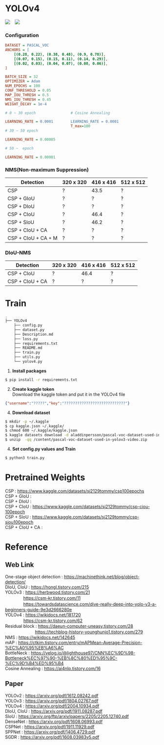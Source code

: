# YOLOv4
<img src="https://github.com/em-1001/YOLOv3/blob/master/image/cat0_1.png">&#160;&#160;&#160;&#160;<img src="https://github.com/em-1001/YOLOv3/blob/master/image/cat1_1.png"> 

### Configuration  
```ini
DATASET = PASCAL_VOC
ANCHORS = [
    [(0.28, 0.22), (0.38, 0.48), (0.9, 0.78)],
    [(0.07, 0.15), (0.15, 0.11), (0.14, 0.29)],
    [(0.02, 0.03), (0.04, 0.07), (0.08, 0.06)],
] 

BATCH_SIZE = 32
OPTIMIZER = Adam
NUM_EPOCHS = 100
CONF_THRESHOLD = 0.05
MAP_IOU_THRESH = 0.5
NMS_IOU_THRESH = 0.45
WEIGHT_DECAY = 1e-4

# 0 ~ 30 epoch                # Cosine Annealing                            

LEARNING_RATE = 0.0001        LEARNING_RATE = 0.0001        
                              T_max=100
# 30 ~ 50 epoch               

LEARNING_RATE = 0.00005       

# 50 ~  epoch                

LEARNING_RATE = 0.00001      

```

### NMS(Non-maximum Suppression)
|Detection|320 x 320|416 x 416|512 x 512|
|--|--|--|--|
|CSP|?|43.5|?|
|CSP + GIoU|?|?|?|
|CSP + DIoU|?|?|?|
|CSP + CIoU|?|46.4|?|
|CSP + SIoU|?|46.2|?|
|CSP + CIoU + CA|?|?|?|
|CSP + CIoU + CA + M|?|?|?|

### DIoU-NMS
|Detection|320 x 320|416 x 416|512 x 512|
|--|--|--|--|
|CSP + CIoU|?|46.4|?|
|CSP + CIoU + CA|?|?|?| 

# Train
```bash
.
├── YOLOv4
    ├── config.py
    ├── dataset.py
    ├── Description.md
    ├── loss.py
    ├── requirements.txt
    ├── README.md
    ├── train.py
    ├── utils.py
    └── yolov4.py
```
1. **Install packages**
```sh
$ pip install -r requirements.txt
```

2. **Create kaggle token**  
Download the kaggle token and put it in the YOLOv4 file
```json
{"username":"?????","key":"????????????????????????????"}
```

4. **Download dataset**  
```sh
$ mkdir -p ~/.kaggle
$ cp kaggle.json ~/.kaggle/
$ chmod 600 ~/.kaggle/kaggle.json
$ kaggle datasets download -d aladdinpersson/pascal-voc-dataset-used-in-yolov3-video
$ unzip  -qq /content/pascal-voc-dataset-used-in-yolov3-video.zip
```
4. **Set config.py values and Train**
```sh
$ python3 train.py
```

# Pretrained Weights
CSP : https://www.kaggle.com/datasets/sj2129tommy/csp100epochs   
CSP + GIoU :  
CSP + DIoU :  
CSP + CIoU : https://www.kaggle.com/datasets/sj2129tommy/csp-ciou-100epoch          
CSP + SIoU : https://www.kaggle.com/datasets/sj2129tommy/csp-siou100epoch  
CSP + CIoU + CA :   

# Reference
## Web Link 
One-stage object detection : https://machinethink.net/blog/object-detection/   
DIoU, CIoU : https://hongl.tistory.com/215  
YOLOv3 : https://herbwood.tistory.com/21    
&#160;&#160;&#160;&#160;&#160;&#160;&#160;　　 https://csm-kr.tistory.com/11   
&#160;&#160;&#160;&#160;&#160;&#160;&#160;　　 https://towardsdatascience.com/dive-really-deep-into-yolo-v3-a-beginners-guide-9e3d2666280e  
YOLOv4 : https://wikidocs.net/181720   
　　　 　https://csm-kr.tistory.com/62  
Residual block : https://daeun-computer-uneasy.tistory.com/28  
　　　　　　　https://techblog-history-younghunjo1.tistory.com/279     
NMS : https://wikidocs.net/142645     
mAP : https://ctkim.tistory.com/entry/mAPMean-Average-Precision-%EC%A0%95%EB%A6%AC   
BottleNeck : https://velog.io/@lighthouse97/CNN%EC%9D%98-Bottleneck%EC%97%90-%EB%8C%80%ED%95%9C-%EC%9D%B4%ED%95%B4   
Cosine Annealing : https://ai4nlp.tistory.com/16  


## Paper
YOLOv2 : https://arxiv.org/pdf/1612.08242.pdf      
YOLOv3 : https://arxiv.org/pdf/1804.02767.pdf  
YOLOv4 : https://arxiv.org/pdf/2004.10934.pdf  
DIoU, CIoU : https://arxiv.org/pdf/1911.08287.pdf      
SIoU : https://arxiv.org/ftp/arxiv/papers/2205/2205.12740.pdf  
DenseNet : https://arxiv.org/pdf/1608.06993.pdf    
CSPNet : https://arxiv.org/pdf/1911.11929.pdf    
SPPNet : https://arxiv.org/pdf/1406.4729.pdf    
SGDR : https://arxiv.org/pdf/1608.03983v5.pdf  
